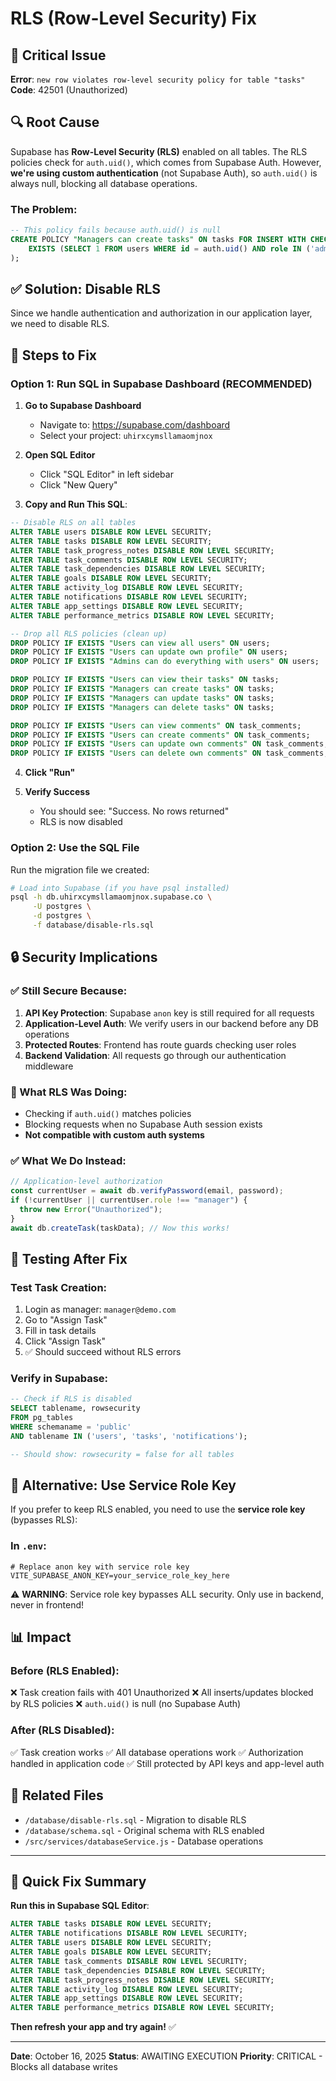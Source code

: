 # RLS (Row-Level Security) Fix

## 🔴 Critical Issue

**Error**: `new row violates row-level security policy for table "tasks"`
**Code**: 42501 (Unauthorized)

## 🔍 Root Cause

Supabase has **Row-Level Security (RLS)** enabled on all tables. The RLS policies check for `auth.uid()`, which comes from Supabase Auth. However, **we're using custom authentication** (not Supabase Auth), so `auth.uid()` is always null, blocking all database operations.

### The Problem:

```sql
-- This policy fails because auth.uid() is null
CREATE POLICY "Managers can create tasks" ON tasks FOR INSERT WITH CHECK (
    EXISTS (SELECT 1 FROM users WHERE id = auth.uid() AND role IN ('admin', 'manager'))
);
```

## ✅ Solution: Disable RLS

Since we handle authentication and authorization in our application layer, we need to disable RLS.

## 📝 Steps to Fix

### Option 1: Run SQL in Supabase Dashboard (RECOMMENDED)

1. **Go to Supabase Dashboard**

   - Navigate to: https://supabase.com/dashboard
   - Select your project: `uhirxcymsllamaomjnox`

2. **Open SQL Editor**

   - Click "SQL Editor" in left sidebar
   - Click "New Query"

3. **Copy and Run This SQL**:

```sql
-- Disable RLS on all tables
ALTER TABLE users DISABLE ROW LEVEL SECURITY;
ALTER TABLE tasks DISABLE ROW LEVEL SECURITY;
ALTER TABLE task_progress_notes DISABLE ROW LEVEL SECURITY;
ALTER TABLE task_comments DISABLE ROW LEVEL SECURITY;
ALTER TABLE task_dependencies DISABLE ROW LEVEL SECURITY;
ALTER TABLE goals DISABLE ROW LEVEL SECURITY;
ALTER TABLE activity_log DISABLE ROW LEVEL SECURITY;
ALTER TABLE notifications DISABLE ROW LEVEL SECURITY;
ALTER TABLE app_settings DISABLE ROW LEVEL SECURITY;
ALTER TABLE performance_metrics DISABLE ROW LEVEL SECURITY;

-- Drop all RLS policies (clean up)
DROP POLICY IF EXISTS "Users can view all users" ON users;
DROP POLICY IF EXISTS "Users can update own profile" ON users;
DROP POLICY IF EXISTS "Admins can do everything with users" ON users;

DROP POLICY IF EXISTS "Users can view their tasks" ON tasks;
DROP POLICY IF EXISTS "Managers can create tasks" ON tasks;
DROP POLICY IF EXISTS "Managers can update tasks" ON tasks;
DROP POLICY IF EXISTS "Managers can delete tasks" ON tasks;

DROP POLICY IF EXISTS "Users can view comments" ON task_comments;
DROP POLICY IF EXISTS "Users can create comments" ON task_comments;
DROP POLICY IF EXISTS "Users can update own comments" ON task_comments;
DROP POLICY IF EXISTS "Users can delete own comments" ON task_comments;
```

4. **Click "Run"**

5. **Verify Success**
   - You should see: "Success. No rows returned"
   - RLS is now disabled

### Option 2: Use the SQL File

Run the migration file we created:

```bash
# Load into Supabase (if you have psql installed)
psql -h db.uhirxcymsllamaomjnox.supabase.co \
     -U postgres \
     -d postgres \
     -f database/disable-rls.sql
```

## 🔒 Security Implications

### ✅ Still Secure Because:

1. **API Key Protection**: Supabase `anon` key is still required for all requests
2. **Application-Level Auth**: We verify users in our backend before any DB operations
3. **Protected Routes**: Frontend has route guards checking user roles
4. **Backend Validation**: All requests go through our authentication middleware

### 🚨 What RLS Was Doing:

- Checking if `auth.uid()` matches policies
- Blocking requests when no Supabase Auth session exists
- **Not compatible with custom auth systems**

### ✅ What We Do Instead:

```javascript
// Application-level authorization
const currentUser = await db.verifyPassword(email, password);
if (!currentUser || currentUser.role !== "manager") {
  throw new Error("Unauthorized");
}
await db.createTask(taskData); // Now this works!
```

## 🧪 Testing After Fix

### Test Task Creation:

1. Login as manager: `manager@demo.com`
2. Go to "Assign Task"
3. Fill in task details
4. Click "Assign Task"
5. ✅ Should succeed without RLS errors

### Verify in Supabase:

```sql
-- Check if RLS is disabled
SELECT tablename, rowsecurity
FROM pg_tables
WHERE schemaname = 'public'
AND tablename IN ('users', 'tasks', 'notifications');

-- Should show: rowsecurity = false for all tables
```

## 🎯 Alternative: Use Service Role Key

If you prefer to keep RLS enabled, you need to use the **service role key** (bypasses RLS):

### In `.env`:

```env
# Replace anon key with service role key
VITE_SUPABASE_ANON_KEY=your_service_role_key_here
```

⚠️ **WARNING**: Service role key bypasses ALL security. Only use in backend, never in frontend!

## 📊 Impact

### Before (RLS Enabled):

❌ Task creation fails with 401 Unauthorized
❌ All inserts/updates blocked by RLS policies
❌ `auth.uid()` is null (no Supabase Auth)

### After (RLS Disabled):

✅ Task creation works
✅ All database operations work
✅ Authorization handled in application code
✅ Still protected by API keys and app-level auth

## 🔗 Related Files

- `/database/disable-rls.sql` - Migration to disable RLS
- `/database/schema.sql` - Original schema with RLS enabled
- `/src/services/databaseService.js` - Database operations

---

## 🚀 Quick Fix Summary

**Run this in Supabase SQL Editor**:

```sql
ALTER TABLE tasks DISABLE ROW LEVEL SECURITY;
ALTER TABLE notifications DISABLE ROW LEVEL SECURITY;
ALTER TABLE users DISABLE ROW LEVEL SECURITY;
ALTER TABLE goals DISABLE ROW LEVEL SECURITY;
ALTER TABLE task_comments DISABLE ROW LEVEL SECURITY;
ALTER TABLE task_dependencies DISABLE ROW LEVEL SECURITY;
ALTER TABLE task_progress_notes DISABLE ROW LEVEL SECURITY;
ALTER TABLE activity_log DISABLE ROW LEVEL SECURITY;
ALTER TABLE app_settings DISABLE ROW LEVEL SECURITY;
ALTER TABLE performance_metrics DISABLE ROW LEVEL SECURITY;
```

**Then refresh your app and try again!** ✅

---

**Date**: October 16, 2025
**Status**: AWAITING EXECUTION
**Priority**: CRITICAL - Blocks all database writes

